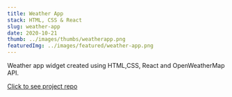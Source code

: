 ```yaml
---
title: Weather App
stack: HTML, CSS & React
slug: weather-app
date: 2020-10-21
thumb: ../images/thumbs/weatherapp.png
featuredImg: ../images/featured/weather-app.png
---
```


Weather app widget created using HTML,CSS, React and OpenWeatherMap API.

[Click to see project repo](https://github.com/vbrodar/weather-app)
